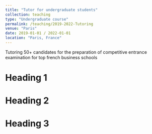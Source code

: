 ```yaml
---
title: "Tutor for undergraduate students"
collection: teaching
type: "Undergraduate course"
permalink: /teaching/2019-2022-Tutoring
venue: "Paris"
date: 2019-01-01 / 2022-01-01
location: "Paris, France"
---
```


Tutoring 50+ candidates for the preparation of competitive entrance examination for top french business schools

Heading 1
======

Heading 2
======

Heading 3
======